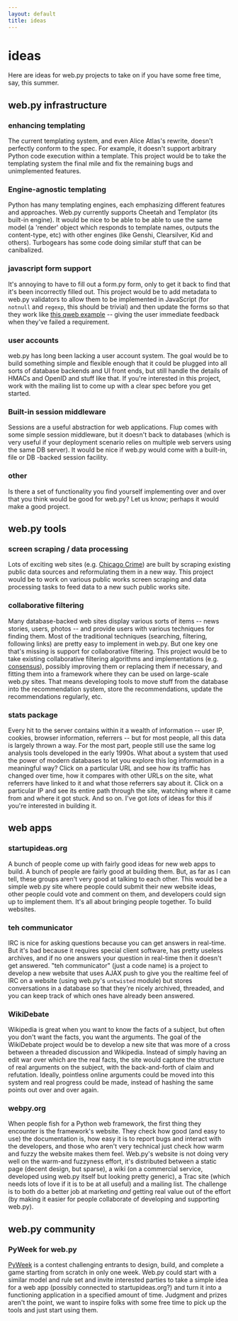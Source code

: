 ```yaml
---
layout: default
title: ideas
---
```


# ideas

Here are ideas for web.py projects to take on if you have some free time, say, this summer.

## web.py infrastructure

<h3 id="enhancing-templating">enhancing templating</h3>

The current templating system, and even Alice Atlas's rewrite, doesn't perfectly conform to the spec. For example, it doesn't support arbitrary Python code execution within a template. This project would be to take the templating system the final mile and fix the remaining bugs and unimplemented features.

<h3 id="engine-agnostic-templating">Engine-agnostic templating</h3>

Python has many templating engines, each emphasizing different features and approaches. Web.py currently supports Cheetah and Templator (its built-in engine). It would be nice to be able to be able to use the same model (a 'render' object which responds to template names, outputs the content-type, etc) with other engines (like Genshi, Clearsilver, Kid and others). Turbogears has some code doing similar stuff that can be canibalized.

<h3 id="javascript-form-support">javascript form support</h3>

It's annoying to have to fill out a form.py form, only to get it back to find that it's been incorrectly filled out. This project would be to add metadata to web.py validators to allow them to be implemented in JavaScript (for `notnull` and `regexp`, this should be trivial) and then update the forms so that they work like [this qweb example][q] -- giving the user immediate feedback when they've failed a requirement.

  [q]: http://notabug.com/qweb/bbbbb

<h3 id="user-accounts">user accounts</h3>

web.py has long been lacking a user account system. The goal would be to build something simple and flexible enough that it could be plugged into all sorts of database backends and UI front ends, but still handle the details of HMACs and OpenID and stuff like that. If you're interested in this project, work with the mailing list to come up with a clear spec before you get started.

<h3 id="built-in-session-middleware">Built-in session middleware</h3>

Sessions are a useful abstraction for web applications. Flup comes with some simple session middleware, but it doesn't back to databases (which is very useful if your deployment scenario relies on multiple web servers using the same DB server). It would be nice if web.py would come with a built-in, file or DB -backed session facility.

### other

Is there a set of functionality you find yourself implementing over and over that you think would be good for web.py? Let us know; perhaps it would make a good project.

## web.py tools

<h3 id="screen-scraping-data-processing">screen scraping / data processing</h3>

Lots of exciting web sites (e.g. [Chicago Crime][cc]) are built by scraping existing public data sources and reformulating them in a new way. This project would be to work on various public works screen scraping and data processing tasks to feed data to a new such public works site.

  [cc]: http://chicagocrime.org/

<h3 id="collaborative-filtering">collaborative filtering</h3>

Many database-backed web sites display various sorts of items -- news stories, users, photos -- and provide users with various techniques for finding them. Most of the traditional techniques (searching, filtering, following links) are pretty easy to implement in web.py. But one key one that's missing is support for collaborative filtering. This project would be to take existing collaborative filtering algorithms and implementations (e.g. [consensus][c]), possibly improving them or replacing them if necessary, and fitting them into a framework where they can be used on large-scale web.py sites. That means developing tools to move stuff from the database into the recommendation system, store the recommendations, update the recommendations regularly, etc.

  [c]: http://exogen.case.edu/projects/consensus/

<h3 id="stats-package">stats package</h3>

Every hit to the server contains within it a wealth of information -- user IP, cookies, browser information, referrers -- but for most people, all this data is largely thrown a way. For the most part, people still use the same log analysis tools developed in the early 1990s. What about a system that used the power of modern databases to let you explore this log information in a meaningful way? Click on a particular URL and see how its traffic has changed over time, how it compares with other URLs on the site, what referrers have linked to it and what those referrers say about it. Click on a particular IP and see its entire path through the site, watching where it came from and where it got stuck. And so on. I've got _lots_ of ideas for this if you're interested in building it.

## web apps

<h3 id="startupideas-org">startupideas.org</h3>

A bunch of people come up with fairly good ideas for new web apps to build. A bunch of people are fairly good at building them. But, as far as I can tell, these groups aren't very good at talking to each other. This would be a simple web.py site where people could submit their new website ideas, other people could vote and comment on them, and developers could sign up to implement them. It's all about bringing people together. To build websites.

<h3 id="teh-communicator">teh communicator</h3>

IRC is nice for asking questions because you can get answers in real-time. But it's bad because it requires special client software, has pretty useless archives, and if no one answers your question in real-time then it doesn't get answered. "teh communicator" (just a code name) is a project to develop a new website that uses AJAX push to give you the realtime feel of IRC on a website (using web.py's `untwisted` module) but stores conversations in a database so that they're nicely archived, threaded, and you can keep track of which ones have already been answered.

<h3 id="wiki-debate">WikiDebate</h3>

Wikipedia is great when you want to know the facts of a subject, but often you don't want the facts, you want the arguments. The goal of the WikiDebate project would be to develop a new site that was more of a cross between a threaded discussion and Wikipedia. Instead of simply having an edit war over which are the real facts, the site would capture the structure of real arguments on the subject, with the back-and-forth of claim and refutation. Ideally, pointless online arguments could be moved into this system and real progress could be made, instead of hashing the same points out over and over again.

<h3 id="webpy-org">webpy.org</h3>

When people fish for a Python web framework, the first thing they encounter is the framework's website. They check how good (and easy to use) the documentation is, how easy it is to report bugs and interact with the developers, and those who aren't very technical just check how warm and fuzzy the website makes them feel. Web.py's website is not doing very well on the warm-and fuzzyness effort, it's distributed between a static page (decent design, but sparse), a wiki (on a commercial service, developed using web.py itself but looking pretty generic), a Trac site (which needs lots of love if it is to be at all useful) and a mailing list. The challenge is to both do a better job at marketing _and_ getting real value out of the effort (by making it easier for people collaborate of developing and supporting web.py).

## web.py community

<h3 id="pyweek-for-webpy">PyWeek for web.py</h3>

[PyWeek](http://www.pyweek.org/) is a contest challenging entrants to design, build, and complete a game starting from scratch in only one week.  Web.py could start with a similar model and rule set and invite interested parties to take a simple idea for a web app (possibly connected to startupideas.org?) and turn it into a functioning application in a specified amount of time.  Judgment and prizes aren't the point, we want to inspire folks with some free time to pick up the tools and just start using them.
